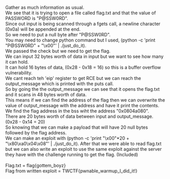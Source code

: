 Gather as much information as usual. <br>
We see that it is trying to open a file called flag.txt and that the value of PASSWORD is "P@SSW0RD". <br>
Since out input is being scanned through a fgets call, a newline character (0x0a) will be appended at the end. <br>
So we need to put a null byte after "P@SSW0RD". <br>
You may need to change python command but I used, (python -c 'print "P@SSW0RD" + "\x00"' | ./just_do_it). <br>
We passed the check but we need to get the flag. <br>
We can input 32 bytes worth of data in input but we want to see how many it can hold. <br>
It can hold 16 bytes of data, (0x28 - 0x18 = 16) so this is a buffer overflow vulnerability. <br>
We cant reach teh 'eip' register to get RCE but we can reach the output_message which is printed with the puts call. <br>
So by going the the output_message we can see that it opens the flag.txt and it scans in 48 bytes worth of data. <br>
This means if we can find the address of the flag then we can overwrite the value of output_message with the address and have it print the contents. <br>
We find the flag address in the bss wiht the address "0x0804a080". <br>
There are 20 bytes worth of data between input and output_message. (0x28 - 0x14 = 20) <br>
So knowing that we can make a payload that will have 20 null bytes followed by the flag address. <br>
We can make an exploit with (python -c 'print "\x00"*20 + "\x80\xa0\x04\x08"' | ./just_do_it).
After that we were able to read flag.txt but we can also write an exploit to use the same exploit against the server they have with the challenge running to get the flag. (Included) <br>
<br>
Flag.txt = flag{gottem_boyz} <br>
Flag from written exploit = TWCTF{pwnable_warmup_I_did_it!} <br>

